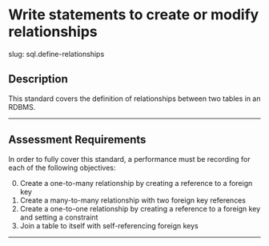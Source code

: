 # Write statements to create or modify relationships

slug: sql.define-relationships

## Description
This standard covers the definition of relationships between two tables in an RDBMS.

---
## Assessment Requirements
In order to fully cover this standard, a performance must be recording for each of the following objectives:

0. Create a one-to-many relationship by creating a reference to a foreign key
1. Create a many-to-many relationship with two foreign key references
2. Create a one-to-one relationship by creating a reference to a foreign key and setting a constraint
3. Join a table to itself with self-referencing foreign keys

---
